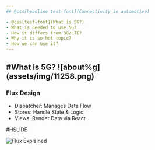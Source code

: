 ```yaml
---
## @css[headline test-font](Connectivity in automotive)

- @css[test-font](What is 5G?)
- What is needed to use 5G?
- How it differs from 3G/LTE?
- Why it is so hot topic?
- How we can use it?
---
```

#What is 5G?
![about%g] (assets/img/11258.png)
---
### Flux Design

- Dispatcher: Manages Data Flow
- Stores: Handle State & Logic
- Views: Render Data via React

#HSLIDE

![Flux Explained](https://facebook.github.io/flux/img/flux-simple-f8-diagram-explained-1300w.png)
